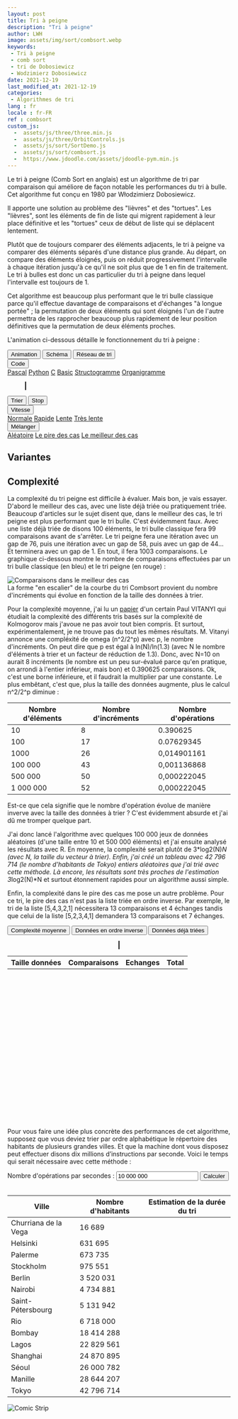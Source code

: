 ```yaml
---
layout: post
title: Tri à peigne
description: "Tri à peigne"
author: LWH
image: assets/img/sort/combsort.webp
keywords: 
 - Tri à peigne
 - comb sort
 - tri de Dobosiewicz
 - Wodzimierz Dobosiewicz
date: 2021-12-19
last_modified_at: 2021-12-19
categories: 
 - Algorithmes de tri 
lang : fr
locale : fr-FR
ref : combsort
custom_js:
  -  assets/js/three/three.min.js
  -  assets/js/three/OrbitControls.js
  -  assets/js/sort/SortDemo.js
  -  assets/js/sort/combsort.js
  -  https://www.jdoodle.com/assets/jdoodle-pym.min.js
---
```


Le tri à peigne (Comb Sort en anglais) est un algorithme de tri par comparaison qui améliore de façon notable les performances du tri à bulle. Cet algorithme fut conçu en 1980 par Włodzimierz Dobosiewicz.

Il apporte une solution au problème des "lièvres" et des "tortues". Les "lièvres", sont les éléments de fin de liste qui migrent rapidement à leur place définitive et les "tortues" ceux de début de liste qui se déplacent lentement. 

Plutôt que de toujours comparer des éléments adjacents, le tri à peigne va comparer des éléments séparés d'une distance plus grande. Au départ, on compare des éléments éloignés, puis on réduit progressivement l'intervalle à chaque itération jusqu'à ce qu'il ne soit plus que de 1 en fin de traitement. Le tri à bulles est donc un cas particulier du tri à peigne dans lequel l'intervalle est toujours de 1. 

Cet algorithme est beaucoup plus performant que le tri bulle classique parce qu'il effectue davantage de comparaisons et d'échanges "à longue portée" ; la permutation de deux éléments qui sont éloignés l'un de l'autre 
permettra de les rapprocher beaucoup plus rapidement de leur position définitives que la permutation de deux éléments proches.

L'animation ci-dessous détaille le fonctionnement du tri à peigne :


<div class="w3-bar w3-black">
	<button class="w3-bar-item w3-button" onclick="opentab('anim')">Animation</button>
	<button class="w3-bar-item w3-button" onclick="opentab('graph')">Schéma</button>
	<button class="w3-bar-item w3-button" onclick="opentab('schem')">Réseau de tri</button>
	<div class="w3-dropdown-hover">
		<button class="w3-button">Code</button>
		<div class="w3-dropdown-content w3-bar-block w3-card-4">
		  <a href="#" class="w3-bar-item w3-button" title="Pascal" onclick="opentab('pascal');return false;">Pascal</a>
		  <a href="#" class="w3-bar-item w3-button" title="Python" onclick="opentab('python');return false;">Python</a>
		  <a href="#" class="w3-bar-item w3-button" title="C" onclick="opentab('C');return false;">C</a>
		  <a href="#" class="w3-bar-item w3-button" title="Basic" onclick="opentab('basic');return false;">Basic</a>				  
		  <a href="#" class="w3-bar-item w3-button" title="nsd" onclick="opentab('nsd');return false;">Structogramme</a>
		  <a href="#" class="w3-bar-item w3-button" title="Flowchart" onclick="opentab('flowchart');return false;">Organigramme</a>
		</div>
	</div>
</div>

<figure>
	<div id="anim" class="tab" style="position: relative;">
	<canvas id = "sort_canvas" width = "640" height = "295" class="animation" style="position:relative;top:0;left:0;border:1px solid #000000;  margin-bottom:0"> </canvas>
	<canvas id = "sort_canvas_layer" width = "640" height = "100" class="animation" style="position:absolute;top:0;left:0; margin-top:0;"></canvas>
	</div>
	<div id="graph" class="w3-container tab" style="display:none">
	<canvas id = "sort_canvas_graph" width = "640" height = "295" class="animation" style="position:relative;top:0;left:0;border:1px solid #000000;  margin-bottom:0;z-index: 0;"> </canvas>
	</div>
	<div id="schem" class="w3-container tab" style="display:none">
	<canvas id = "sort_canvas_schem" width = "640" height = "295" class="animation" style="position:relative;top:0;left:0;border:1px solid #000000; margin-bottom:0;z-index: 0;"> </canvas>
	</div>	
<div id="C" class="w3-container tab animation" style="display:none ;   width:100%;  height:395px; background-color:white;  overflow:scroll;">	
<pre>
<code class="language-c">
void combsort(int vect[], int size)
{
    int gap = size;
    bool swapped = TRUE;
    int current;
    int lastswap=size;
   
    while (( swapped) || (gap>1)) {
        swapped = FALSE;
        gap = gap / 1.3;
        if (gap == 9 || gap == 10) gap = 11;
        if (gap<1) gap=1;
        for (current=0;current<size-gap;current++) {
            if (vect[current]>vect[current+gap]){
                swapped = TRUE;
                swap(&vect[current], &vect[current + gap]);
                if (gap==1) lastswap=current+gap;
            }
        }
        if (gap==1) size=lastswap;
    }
}
</code>
</pre>
</div>

<div id="python" class="w3-container tab animation" style="display:none ;   width:100%;  height:395px; background-color:white;  overflow:scroll;">
<pre>
<code class="language-python">
import math

def combsort (vect):
    size,swapped = len(vect),True
    gap,lastswap = size,size
    while (swapped) or (gap>1):
        swapped=False
        gap = math.trunc(gap / 1.3)
        if (gap<1):
            gap=1
        for current in range(size-gap):
            if (vect[current]>vect[current+gap]):
                swapped=True
                vect[current], vect[current + gap] = vect[current + gap],vect[current]
                if (gap==1):
                    lastswap = current + gap
        if (gap==1):
            size=lastswap;
    return vect
</code>
</pre>
</div>		
	
<div id="pascal" class="w3-container tab animation" style="display:none ;   width:100%;  height:395px; background-color:white;  overflow:scroll;">
<pre>
<code>
procedure combsort(var vect:  array of integer);

var size : integer;
    gap : integer;
    current : integer;
    swapped : boolean;
    lastswap : integer;
    tmp : integer;
    
begin
    size:=High(vect);
    gap:=size;
    lastswap:=0;
    swapped:=true;
    while (swapped) do
    begin
        gap := trunc(gap / 1.3);
        if (gap>1) then 
        begin
             gap := trunc(gap / 1.3);
             if (gap= 9) or (gap = 10) then gap := 11;
             if gap<1 then gap:=1;
        end; 
        if (gap=1) then swapped:=false;
        For current := 0 To size - gap do
        begin
            if vect[current]>vect[current+gap] Then
            begin
                tmp:=vect[current];
                vect[current]:=vect[current+gap];
                vect[current+gap]:=tmp;
                swapped:=true;
                if (gap=1) then lastswap:=current+gap;
            end;
        end;
        if (gap=1) then size:=lastswap;
    end;
end;
</code>
</pre>
</div>
	
<div id="basic" class="w3-container tab animation" style="display:none ;   width:100%;  height:395px; background-color:white;  overflow:scroll;">	
<pre>
<code>

</code>
</pre>
</div>
	
<div id="flowchart" class="w3-container tab animation" style="display:none ;   width:100%;  height:395px; background-color:white;  overflow:scroll;">		
<img src="{{ 'assets/img/sort/comb_sort_flowchart.svg' | relative_url }}" alt="Ordinogramme du tri à peigne " style="max-width: 100%;height: auto;"/> 
</div>

<div id="nsd" class="w3-container tab animation" style="display:none ;   width:100%;  height:395px; background-color:white;  overflow:scroll;">		
<img src="{{ 'assets/img/sort/combsort_nsd.svg' | relative_url }}" alt="Graphe NSD (Nassi-Shneidermann) du tri à peigne " style="max-width: 100%;height: auto;" /> 
</div>
	
</figure>

<div class="w3-bar w3-black">
	<button class="w3-bar-item w3-button" onclick="sortdem.start(algo);return false;">Trier</button>
	<button class="w3-bar-item w3-button" onclick="algo.stop();return false;">Stop</button>
	<div class="w3-dropdown-hover">
		<button class="w3-button">Vitesse</button>
		<div class="w3-dropdown-content w3-bar-block w3-card-4">
		  <a href="#" class="w3-bar-item w3-button" title="Vitesse normale"  onclick="sortdem.setSpeed(0.5);return false;">Normale</a>
		  <a href="#" class="w3-bar-item w3-button" title="Vitesse rapide"  onclick="sortdem.setSpeed(1);return false;">Rapide</a>
		  <a href="#" class="w3-bar-item w3-button" title="Vitesse lente"  onclick="sortdem.setSpeed(0.2);return false;">Lente</a>
		  <a href="#" class="w3-bar-item w3-button" title="Vitesse très lente"  onclick="sortdem.setSpeed(0.1);return false;">Très lente</a>
		</div>
	</div>
	<div class="w3-dropdown-hover">
		<button class="w3-button">Mélanger</button>
		<div class="w3-dropdown-content w3-bar-block w3-card-4">
		  <a href="#" class="w3-bar-item w3-button" title="Aléatoire" onclick="sortdem.shuffle('A');return false;">Aléatoire</a>
		  <a href="#" class="w3-bar-item w3-button" title="Le pire des cas"  onclick="sortdem.shuffle('W');return false;">Le pire des cas</a>
		  <a href="#" class="w3-bar-item w3-button" title="Vitesse lente"  onclick="sortdem.shuffle('B');return false;">Le meilleur des cas</a>
		</div>
	</div>

</div>

## Variantes

<div data-pym-src="https://www.jdoodle.com/iembed/v0/lib?stdin=0&amp;arg=0&amp;rw=1"></div>


## Complexité	

La complexité du tri peigne est difficile à évaluer. Mais bon, je vais essayer. D'abord le meilleur des cas, avec une liste déjà triée ou pratiquement triée. Beaucoup d'articles sur le sujet disent que, dans le meilleur des cas, le tri peigne est plus performant que le tri bulle. C'est évidemment faux. Avec une liste déjà triée de disons 100 éléments, le tri bulle classique fera 99 comparaisons avant de s'arrêter. Le tri peigne fera une itération avec un gap de 76, puis une itération avec un gap de 58, puis avec un gap de 44... Et terminera avec un gap de 1. En tout, il fera 1003 comparaisons. Le graphique ci-dessous montre le nombre de comparaisons effectuées par un tri bulle classique (en bleu) et le tri peigne (en rouge) :
	
<div style="align:center;">
<img src="{{ 'assets/img/sort/BestCaseCombsort.webp' | relative_url }}" alt="Comparaisons dans le meilleur des cas" style="max-width: 100%;height: auto;"/> 
</div>	
La forme "en escalier" de la courbe du tri Combsort provient du nombre d'incréments qui évolue en fonction de la taille des données à trier.
	
Pour la complexité moyenne, j'ai lu un [papier](https://homepages.cwi.nl/~paulv/papers/sorting.pdf) d'un certain Paul VITANYI  qui étudiait la complexité des différents tris basés sur la complexité de Kolmogorov mais j'avoue ne pas avoir tout bien compris. Et surtout, expérimentalement, je ne trouve pas du tout les mêmes résultats. M. Vitanyi annonce une compléxité de omega (n^2/2^p) avec p, le nombre d'incréments. On peut dire que p est égal à ln(N)/ln(1.3) (avec N le nombre d'éléments à trier et un facteur de réduction de 1.3). Donc, avec N=10 on aurait 8 incréments (le nombre est un peu sur-évalué parce qu'en pratique, on arrondi à l'entier inférieur, mais bon) et 0.390625 comparaisons. 
Ok, c'est une borne inférieure, et il faudrait la multiplier par une constante. Le plus embêtant, c'est que, plus la taille des données augmente, plus le calcul n^2/2^p diminue :

| Nombre d'éléments | Nombre d'incréments | Nombre d'opérations |
|-------------------|---------------------|---------------------|
| 10                | 8                   | 0.390625            |
| 100               | 17                  | 0.07629345          |
| 1000              | 26                  | 0,014901161         | 
| 100 000           | 43                  | 0,001136868         | 
| 500 000           | 50                  | 0,000222045         | 
| 1 000 000         | 52                  | 0,000222045         | 


Est-ce que cela signifie que le nombre d'opération évolue de manière inverve avec la taille des données à trier ? C'est évidemment absurde et j'ai dû me tromper quelque part.

J'ai donc lancé l'algorithme avec quelques 100 000 jeux de données aléatoires (d'une taille entre 10 et 500 000 éléments) et j'ai ensuite analysé les résultats avec R. En moyenne, la complexité serait plutôt de 3*log2(N)*N (avec N, la taille du vecteur à trier). 
Enfin, j'ai créé un tableau avec 42 796 714	 (le nombre d'habitants de Tokyo) entiers aléatoires que j'ai trié avec cette méthode. Là encore, les résultats sont très proches de l'estimation 3*log2(N)*N  et surtout étonnement rapides pour un algorithme aussi simple.

Enfin, la complexité dans le pire des cas me pose un autre problème. Pour ce tri, le pire des cas n'est pas la liste triée en ordre inverse. Par exemple, le tri de la liste [5,4,3,2,1] nécessitera 13 comparaisons et 4 échanges tandis que celui de la liste [5,2,3,4,1] demandera 13 comparaisons et 7 échanges.
	
<div class="w3-metro-darken w3-bar">
<button class="w3-bar-item w3-button" onclick="sortcplx.calc('A');return false;">Complexité moyenne</button>
<button class="w3-bar-item w3-button" onclick="sortcplx.calc('W');return false;">Données en ordre inverse</button>
<button class="w3-bar-item w3-button" onclick="sortcplx.calc('B');return false;">Données déjà triées</button>
</div>

<div id="complex" class="w3-container " style="width:100%;  height:420px; background-color:transparent;  overflow:auto;">	
	<figure>
	<div class="w3-half">
	<center>
	<canvas id="sortcplx" height="350" width="566" style="position:relative;border:1px solid #000000;width: 95%;"></canvas>
	</center>
	</div>
	</figure>
	<div class="w3-half">
		<table id='Tcomplex' class="w3-table-all w3-hoverable">
			<tr class="w3-red">
				<th>Taille données</th>
				<th>Comparaisons</th>
				<th>Echanges</th>
				<th>Total</th>
			</tr>		
		</table> 	
	</div>
</div>
	
Pour vous faire une idée plus concrète des performances de cet algorithme, supposez que vous deviez trier par ordre alphabétique le répertoire des habitants de plusieurs grandes villes. Et que la machine dont vous disposez peut effectuer disons dix millions d’instructions par seconde. Voici le temps qui serait nécessaire avec cette méthode :

<div class="w3-responsive">
<div class="w3-metro-darken w3-bar">
<label class="w3-bar-item" >Nombre d'opérations par secondes :</label>
<input class="w3-input w3-bar-item" type="text" id="computerspeed" value="10 000 000">
<button class="w3-bar-item w3-button" onclick="calc_sort_speed();return false;">Calculer</button>
</div>
<br>
<table id = "exectimes"  class="w3-table-all w3-hoverable ">
	<thead><!-- en-tête -->
		<tr class="w3-red">
			<th> Ville</th>
			<th> Nombre d'habitants</th>
			<th >Estimation de la durée du tri</th>
		</tr>
	</thead>
	<tbody>
		<tr>
			<td>Churriana de la Vega</td>
			<td class="w3-right-align">16 689</td>
			<td class="w3-right-align"></td>
		</tr>	
		<tr>
			<td>Helsinki </td>
			<td class="w3-right-align">631 695</td>
			<td class="w3-right-align"></td>
		</tr>	
		<tr>
			<td>Palerme</td>
			<td class="w3-right-align">673 735</td>
			<td class="w3-right-align"></td>
		</tr>
		<tr>
			<td>Stockholm</td>
			<td class="w3-right-align">975 551</td>
			<td class="w3-right-align"></td>
		</tr>	
		<tr>
			<td>Berlin</td>
			<td class="w3-right-align">3 520 031</td>
			<td class="w3-right-align"></td>
		</tr>
		<tr>
			<td>Nairobi</td>
			<td class="w3-right-align">4 734 881</td>
			<td class="w3-right-align"></td>
		</tr>
		<tr>
			<td>Saint-Pétersbourg</td>
			<td class="w3-right-align">5 131 942</td>
			<td class="w3-right-align"></td>
		</tr>
		<tr>
			<td>Rio</td>
			<td class="w3-right-align" >6 718 000</td>
			<td class="w3-right-align"></td>
		</tr>
		<tr>
			<td>Bombay</td>
			<td class="w3-right-align">18 414 288</td>
			<td class="w3-right-align"></td>
		</tr>
		<tr>
			<td>Lagos</td>
			<td class="w3-right-align">22 829 561</td>
			<td class="w3-right-align"></td>
		</tr>
		<tr>
			<td>Shanghai</td>
			<td class="w3-right-align">24 870 895</td>
			<td class="w3-right-align"></td>
		</tr>
		<tr>
			<td>Séoul</td>
			<td class="w3-right-align">26 000 782</td>
			<td class="w3-right-align"></td>
		</tr>
		<tr>
			<td>Manille</td>
			<td class="w3-right-align">28 644 207</td>
			<td class="w3-right-align"></td>
		</tr>		
		<tr>
			<td> Tokyo</td>
			<td class="w3-right-align">42 796 714</td>
			<td class="w3-right-align"></td>
		</tr>
	</tbody>
</table>
</div>


<img src="{{ 'assets/img/sort/combsort_fr.webp' | relative_url }}" alt="Comic Strip " style="max-width: 100%;height: auto;"/> 
